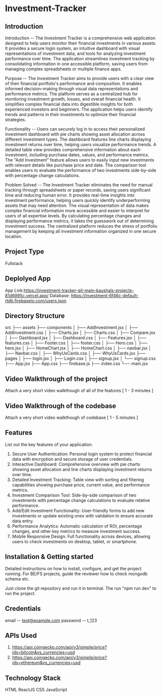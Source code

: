 # Investment-Tracker

## Introduction
Introduction -- The Investment Tracker is a comprehensive web application designed to help users monitor their financial investments in various assets. It provides a secure login system, an intuitive dashboard with visual representations of investment data, and tools for analyzing investment performance over time. The application streamlines investment tracking by consolidating information in one accessible platform, saving users from managing complex spreadsheets or multiple finance apps.

Purpose -- The Investment Tracker aims to provide users with a clear view of their financial portfolio's performance and composition. It enables informed decision-making through visual data representations and performance metrics. The platform serves as a centralized hub for monitoring investment growth, losses, and overall financial health. It simplifies complex financial data into digestible insights for both experienced investors and beginners. The application helps users identify trends and patterns in their investments to optimize their financial strategies.

Functionality -- Users can securely log in to access their personalized investment dashboard with pie charts showing asset allocation across different investment types. The dashboard features line charts displaying investment returns over time, helping users visualize performance trends. A detailed table view provides comprehensive information about each investment, including purchase dates, values, and performance metrics. The "Add Investment" feature allows users to easily input new investments with relevant details like purchase price and date. The comparison tool enables users to evaluate the performance of two investments side-by-side with percentage change calculations.

Problem Solved --   The Investment Tracker eliminates the need for manual tracking through spreadsheets or paper records, saving users significant time and reducing human error. It provides real-time insights into investment performance, helping users quickly identify underperforming assets that may need attention. The visual representation of data makes complex financial information more accessible and easier to interpret for users of all expertise levels. By calculating percentage changes and displaying performance metrics, it takes the guesswork out of determining investment success. The centralized platform reduces the stress of portfolio management by keeping all investment information organized in one secure location.

## Project Type
Fullstack

## Deplolyed App
App Link:https://investment-tracker-git-main-kaushals-projects-81d6995c.vercel.app/
Database: https://investment-6f46c-default-rtdb.firebaseio.com/users.json

## Directory Structure
src
├── assets
├── components
│   ├── AddInvestment.jsx
│   ├── AddInvestment.css
│   ├── Charts.jsx
│   ├── Charts.css
│   ├── Compare.jsx
│   ├── Dashboard.jsx
│   ├── Dashboard.css
│   ├── Features.jsx
│   ├── features.css
│   ├── Footer.css
│   ├── footer.css
│   ├── Hero.css
│   ├── hero.jsx
│   ├── HomeChart.jsx
│   ├── HomeChart.css
│   ├── navbar.jsx
│   ├── Navbar.css
│   ├── WhyUsCards.css
│   ├── WhyUsCards.jsx
├── pages
│   ├── login.jsx
│   ├── Login.css
│   ├── signup.jsx
│   └── signup.css
├── App.jsx
├── App.css
├── firebase.js
├── index.css
└── main.jsx

## Video Walkthrough of the project
Attach a very short video walkthough of all of the features [ 1 - 3 minutes ]

## Video Walkthrough of the codebase
Attach a very short video walkthough of codebase [ 1 - 5 minutes ]

## Features
List out the key features of your application.
1. Secure User Authentication: Personal login system to protect financial data with encryption and secure storage of user credentials.
2. Interactive Dashboard: Comprehensive overview with pie charts showing asset allocation and line charts displaying investment returns over time.
3. Detailed Investment Tracking: Table view with sorting and filtering capabilities showing purchase price, current value, and performance metrics.
4. Investment Comparison Tool: Side-by-side comparison of two investments with percentage change calculations to evaluate relative performance.
5. Add/Edit Investment Functionality: User-friendly forms to add new investments or update existing ones with validation to ensure accurate data entry.
6. Performance Analytics: Automatic calculation of ROI, percentage changes, and other key metrics to measure investment success.
7. Mobile Responsive Design: Full functionality across devices, allowing users to check investments on desktop, tablet, or smartphone.

## Installation & Getting started
Detailed instructions on how to install, configure, and get the project running. For BE/FS projects, guide the reviewer how to check mongodb schema etc.

Just clone the git repository and run it in terminal. The run "npm run dev" to run the project.

## Credentials
email -- test@example.com
password -- t_123

## APIs Used
1. https://api.coingecko.com/api/v3/simple/price?ids=bitcoin&vs_currencies=usd
2. https://api.coingecko.com/api/v3/simple/price?ids=ethereum&vs_currencies=usd
        
## Technology Stack
HTML
ReactJS
CSS
JavaScript
